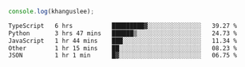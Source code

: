 ```js
console.log(khanguslee);
```

<!--START_SECTION:waka-->

```txt
TypeScript   6 hrs           █████████▓░░░░░░░░░░░░░░░   39.27 %
Python       3 hrs 47 mins   ██████▒░░░░░░░░░░░░░░░░░░   24.73 %
JavaScript   1 hr 44 mins    ███░░░░░░░░░░░░░░░░░░░░░░   11.34 %
Other        1 hr 15 mins    ██░░░░░░░░░░░░░░░░░░░░░░░   08.23 %
JSON         1 hr 1 min      █▓░░░░░░░░░░░░░░░░░░░░░░░   06.75 %
```

<!--END_SECTION:waka-->

<!--
**khanguslee/khanguslee** is a ✨ _special_ ✨ repository because its `README.md` (this file) appears on your GitHub profile.

Here are some ideas to get you started:

- 🔭 I’m currently working on ...
- 🌱 I’m currently learning ...
- 👯 I’m looking to collaborate on ...
- 🤔 I’m looking for help with ...
- 💬 Ask me about ...
- 📫 How to reach me: ...
- 😄 Pronouns: ...
- ⚡ Fun fact: ...
-->
